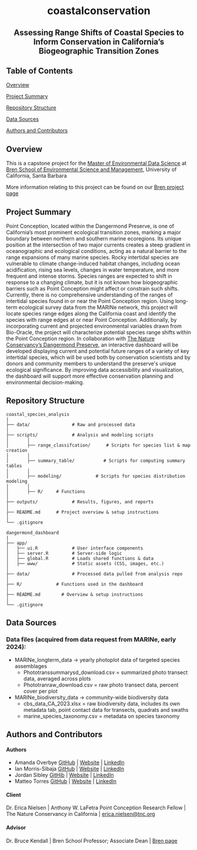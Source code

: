 <h1 align="center">

coastalconservation 

</h1>

<h2 align="center">

Assessing Range Shifts of Coastal Species to Inform Conservation in California’s Biogeographic Transition Zones


## Table of Contents 
[Overview](#overview)

[Project Summary](#project-summary)

[Repository Structure](#repository-structure)

[Data Sources](#data-sources)

[Authors and Contributors](#authors-and-contributors) 




## Overview

This is a capstone project for the [Master of Environmental Data Science](https://bren.ucsb.edu/masters-programs/master-environmental-data-science) at [Bren School of Environmental Science and Management](https://bren.ucsb.edu/), University of California, Santa Barbara

More information relating to this project can be found on our [Bren project page](https://bren.ucsb.edu/projects/assessing-range-shifts-coastal-species-inform-conservation-californias-biogeographic)

## Project Summary

Point Conception, located within the Dangermond Preserve, is one of California’s most prominent ecological transition zones, marking a major boundary between northern and southern marine ecoregions. Its unique position at the intersection of two major currents creates a steep gradient in oceanographic and ecological conditions, acting as a natural barrier to the range expansions of many marine species. Rocky intertidal species are vulnerable to climate change-induced habitat changes, including ocean acidification, rising sea levels, changes in water temperature, and more frequent and intense storms. Species ranges are expected to shift in response to a changing climate, but it is not known how biogeographic barriers such as Point Conception might affect or constrain such shifts. Currently, there is no comprehensive understanding of the ranges of intertidal species found in or near the Point Conception region. Using long-term ecological survey data from the MARINe network, this project will locate species range edges along the California coast and identify the species with range edges at or near Point Conception. Additionally, by incorporating current and projected environmental variables drawn from Bio-Oracle, the project will characterize potential species range shifts within the Point Conception region. In collaboration with [The Nature Conservancy’s Dangermond Preserve](https://www.nature.org/en-us/about-us/where-we-work/united-states/california/stories-in-california/dangermond-preserve/?gclsrc=aw.ds&gad_source=1&gclid=CjwKCAiA2cu9BhBhEiwAft6IxId_BYjIHuN0FsWf_QelTl1TllgDfMKbc1aBCOvTv84xS9uQ-zx7PxoCboQQAvD_BwE), an interactive dashboard will be developed displaying current and potential future ranges of a variety of key intertidal species, which will be used both by conservation scientists and by donors and community members to understand the preserve's unique ecological significance. By improving data accessibility and visualization, the dashboard will support more effective conservation planning and environmental decision-making.

## Repository Structure

```
coastal_species_analysis 
|
├── data/                # Raw and processed data
│
├── scripts/             # Analysis and modeling scripts     
│	    │
│	    ├── range_classifcation/      # Scripts for species list & map creation 
│	    │
│	    ├── summary_table/           # Scripts for computing summary tables
│    	│
│    	├── modeling/             # Scripts for species distribution modeling
│	    │
│	    ├── R/     # Functions   
│
├── outputs/             # Results, figures, and reports
│
├── README.md      # Project overview & setup instructions
│   
└── .gitignore           

dangermond_dashboard
|
├── app/
│   ├── ui.R             # User interface components
│   ├── server.R         # Server-side logic
│   ├── global.R         # Loads shared functions & data
│   ├── www/             # Static assets (CSS, images, etc.)
│
├── data/                # Processed data pulled from analysis repo
│
├── R/             # Functions used in the dashboard
│               
├── README.md        # Overview & setup instructions
│
└── .gitignore 

```


## Data Sources 

### Data files (acquired from data request from MARINe, early 2024):
- MARINe_longterm_data -> yearly photoplot data of targeted species assemblages
  - Phototranssummarysd_download.csv = summarized photo transect data, averaged across plots
  - Phototranraw_download.csv = raw photo transect data, percent cover per plot
- MARINe_biodiversity_data -> community-wide biodiversity data
  - cbs_data_CA_2023.xlsx = raw biodiversity data, includes its own metadata tab, point contact data for transects, quadrats and swaths
  - marine_species_taxonomy.csv = metadata on species taxonomy
 

## Authors and Contributors 

#### Authors 

- Amanda Overbye  [GitHub](https://github.com/Aoverbye) | [Website]( ) | [LinkedIn]( ) 
- Ian Morris-Sibaja  [GitHub](https://github.com/imsibaja) | [Website](https://imsibaja.github.io/) | [LinkedIn]() 
- Jordan Sibley  [GitHib](https://github.com/jordancsibley) | [Website](https://jordancsibley.github.io/) | [LinkedIn](https://www.linkedin.com/in/jordancsibley/)  
- Matteo Torres  [GitHub](https://github.com/matteo-torres) | [Website](https://matteo-torres.github.io/) | [LinkedIn]( )

#### Client 

Dr. Erica Nielsen  | Anthony W. LaFetra Point Conception Research Fellow | The Nature Conservancy in California | erica.nielsen@tnc.org

#### Advisor 

Dr. Bruce Kendall | Bren School Professor; Associate Dean | [Bren page](https://bren.ucsb.edu/people/bruce-kendall)
